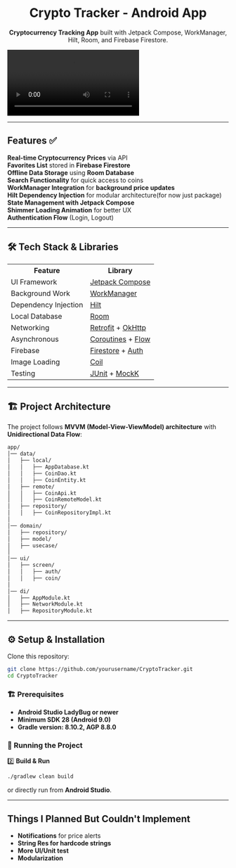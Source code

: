 <!-- README.md -->

<h1 align="center">Crypto Tracker - Android App</h1>
<p align="center"> <strong>Cryptocurrency Tracking App</strong> built with Jetpack Compose, WorkManager, Hilt, Room, and Firebase Firestore.</p>

 ![Demo GIF](https://github.com/ocetin00/temp/blob/main/Screen_recording_20250205_023848.mp4)

---

## Features ✅ 

 <strong>Real-time Cryptocurrency Prices</strong> via API<br>
 <strong>Favorites List</strong> stored in <strong>Firebase Firestore</strong><br>
 <strong>Offline Data Storage</strong> using <strong>Room Database</strong><br>
 <strong>Search Functionality</strong> for quick access to coins<br>
 <strong>WorkManager Integration</strong> for <strong>background price updates</strong><br>
 <strong>Hilt Dependency Injection</strong> for modular architecture(for now just package)<br>
 <strong>State Management with Jetpack Compose</strong><br>
 <strong>Shimmer Loading Animation</strong> for better UX<br>
 <strong>Authentication Flow</strong> (Login, Logout)<br>

---

## 🛠️ Tech Stack & Libraries

<table>
  <tr>
    <th>Feature</th>
    <th>Library</th>
  </tr>
  <tr>
    <td>UI Framework</td>
    <td><a href="https://developer.android.com/jetpack/compose">Jetpack Compose</a></td>
  </tr>
  <tr>
    <td>Background Work</td>
    <td><a href="https://developer.android.com/topic/libraries/architecture/workmanager">WorkManager</a></td>
  </tr>
  <tr>
    <td>Dependency Injection</td>
    <td><a href="https://dagger.dev/hilt/">Hilt</a></td>
  </tr>
  <tr>
    <td>Local Database</td>
    <td><a href="https://developer.android.com/jetpack/androidx/releases/room">Room</a></td>
  </tr>
  <tr>
    <td>Networking</td>
    <td><a href="https://square.github.io/retrofit/">Retrofit</a> + <a href="https://square.github.io/okhttp/">OkHttp</a></td>
  </tr>
  <tr>
    <td>Asynchronous</td>
    <td><a href="https://developer.android.com/kotlin/coroutines">Coroutines</a> + <a href="https://developer.android.com/kotlin/flow">Flow</a></td>
  </tr>
  <tr>
    <td>Firebase</td>
    <td><a href="https://firebase.google.com/docs/firestore">Firestore</a> + <a href="https://firebase.google.com/docs/auth">Auth</a></td>
  </tr>
  <tr>
    <td>Image Loading</td>
    <td><a href="https://coil-kt.github.io/coil/">Coil</a></td>
  </tr>
  <tr>
    <td>Testing</td>
    <td><a href="https://junit.org/">JUnit</a> + <a href="https://mockk.io/">MockK</a></td>
  </tr>
</table>

---

## 🏗️ Project Architecture

The project follows **MVVM (Model-View-ViewModel) architecture** with **Unidirectional Data Flow**:

```bash
app/
│── data/
│   ├── local/
│   │   ├── AppDatabase.kt
│   │   ├── CoinDao.kt
│   │   ├── CoinEntity.kt
│   ├── remote/
│   │   ├── CoinApi.kt
│   │   ├── CoinRemoteModel.kt
│   ├── repository/
│   │   ├── CoinRepositoryImpl.kt
│
│── domain/
│   ├── repository/
│   ├── model/
│   ├── usecase/
│
│── ui/
│   ├── screen/
│   │   ├── auth/
│   │   ├── coin/
│
│── di/
│   ├── AppModule.kt
│   ├── NetworkModule.kt
│   ├── RepositoryModule.kt
```

---

## ⚙️ Setup & Installation

Clone this repository:
```bash
git clone https://github.com/yourusername/CryptoTracker.git
cd CryptoTracker
```

### 🏗 Prerequisites
- **Android Studio LadyBug or newer**
- **Minimum SDK 28 (Android 9.0)**
- **Gradle version: 8.10.2, AGP 8.8.0**

### 🔧 Running the Project

2️⃣ **Build & Run**
```bash
./gradlew clean build
```
or directly run from **Android Studio**.  

---

##  Things I Planned But Couldn't Implement 

- **Notifications** for price alerts 
- **String Res for hardcode strings**
- **More UI/Unit test**
- **Modularization**

